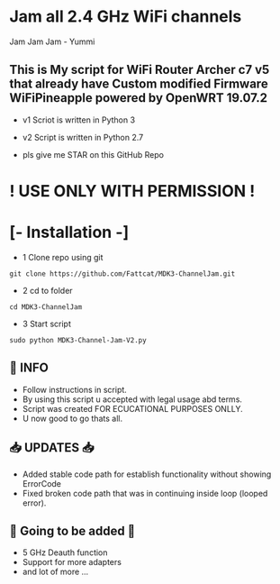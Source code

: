 # Jam all 2.4 GHz WiFi channels
Jam Jam Jam - Yummi

## This is My script for WiFi Router Archer c7 v5 that already have Custom modified Firmware WiFiPineapple powered by OpenWRT 19.07.2

- v1 Scriot is written in Python 3
- v2 Script is written in Python 2.7

- pls give me STAR on this GitHub Repo
# ! USE ONLY WITH PERMISSION !

# [- Installation -]

- 1 Clone repo using git
```
git clone https://github.com/Fattcat/MDK3-ChannelJam.git
```
- 2 cd to folder
```
cd MDK3-ChannelJam
```
- 3 Start script

```
sudo python MDK3-Channel-Jam-V2.py
```
## 📌 INFO
- Follow instructions in script.
- By using this script u accepted with legal usage abd terms.
- Script was created FOR ECUCATIONAL PURPOSES ONLLY.
- U now good to go thats all.

## 📥 UPDATES 📥
- Added stable code path for establish functionality without showing ErrorCode
- Fixed broken code path that was in continuing inside loop (looped error).

## 🚀 Going to be added 🚀
- 5 GHz Deauth function
- Support for more adapters
- and lot of more ...